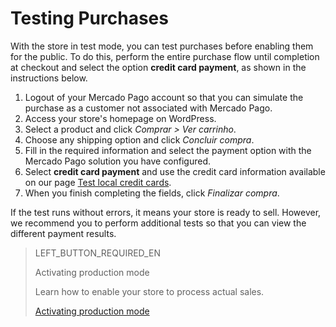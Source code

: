 # Testing Purchases

With the store in test mode, you can test purchases before enabling them for the public. To do this, perform the entire purchase flow until completion at checkout and select the option **credit card payment**, as shown in the instructions below.

1. Logout of your Mercado Pago account so that you can simulate the purchase as a customer not associated with Mercado Pago.
2. Access your store's homepage on WordPress.
3. Select a product and click _Comprar > Ver carrinho_.
4. Choose any shipping option and click _Concluir compra_.
5. Fill in the required information and select the payment option with the Mercado Pago solution you have configured.
6. Select **credit card payment** and use the credit card information available on our page [Test local credit cards](https://www.mercadopago.com.br/developers/en/guides/resources/localization/local-cards).
7. When you finish completing the fields, click _Finalizar compra_.

If the test runs without errors, it means your store is ready to sell. However, we recommend you to perform additional tests so that you can view the different payment results.

> LEFT_BUTTON_REQUIRED_EN
>
> Activating production mode
>
> Learn how to enable your store to process actual sales.
>
> [Activating production mode](https://www.mercadopago[FAKER][URL][DOMAIN]/developers/en/guides/plugins/woocommerce/goto-production)